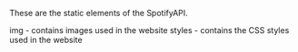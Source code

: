 These are the static elements of the SpotifyAPI.

img - contains images used in the website
styles - contains the CSS styles used in the website

